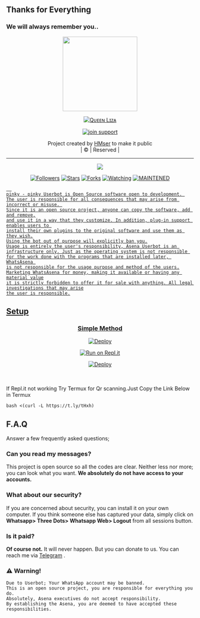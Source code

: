## Thanks for Everything
### We will always remember you..

<div align="center">
  <img border-radius: 15px src="https://i.ibb.co/cvyPtps/QL.jpg" width="200" height="200"/>
  <p align="center">
<a href="#"><img title="Qᴜᴇᴇɴ Lɪᴢᴀ" src="https://img.shields.io/badge/HMser-pink?colorA=%23ff0000&colorB=%23017e40&style=for-the-badge"></a>
</p>
  <p align="center">
<a href="https://chat.whatsapp.com/Eq2IZ59kFaBEp8M8Y3Nrqd"><img title="join support" src="https://img.shields.io/badge/join_support-HMser/pinkymwol?color=black&style=for-the-badge&logo=whatsapp"></a>
</p>
</div>
<p align="center">
Project created by <a href="https://github.com/HMser">HMser</a> to make it public
    <br>
       | © |
        Reserved |
    <br> 
</p>

----

  <p align="center">
  <a href="https://github.com/HMser/Pinky ">
    <img src="https://img.shields.io/github/repo-size/HMser/Pinky?color=green&label=Repo%20total%20size&style=plastic">
<p align="center">
<a href="https://github.com/HMser/followers"><img title="Followers" src="https://img.shields.io/github/followers/HMser?color=red&style=flat-circle"></a>
<a href="https://github.com/HMser/Pinky/stargazers/"><img title="Stars" src="https://img.shields.io/github/stars/HMser/Pinky?color=red&style=flat-square"></a>
<a href="https://github.com/HMser/Pinky/network/members"><img title="Forks" src="https://img.shields.io/github/forks/HMser/Pinky?color=red&style=flat-square"></a>
<a href="https://github.com/HMser/Pinky/watchers"><img title="Watching" src="https://img.shields.io/github/watchers/HMser/Pinky?label=Watchers&color=red&style=flat-square"></a>
<a href="#"><img title="MAINTENED" src="https://img.shields.io/badge/UNMAINTENED-YES-blue.svg"</a>

```
  
pinky - pinky Userbot is Open Source software open to development. 
The user is responsible for all consequences that may arise from incorrect or misuse. 
Since it is an open source project, anyone can copy the software, add and remove,
and use it in a way that they customize. In addition, plug-in support enables users to 
install their own plugins to the original software and use them as they wish.
Using the bot out of purpose will explicitly ban you.
Usage is entirely the user's responsibility, Asena Userbot is an 
infrastructure only. Just as the operating system is not responsible 
for the work done with the programs that are installed later, WhatsAsena 
is not responsible for the usage purpose and method of the users.
Marketing WhatsAsena for money, making it available or having any material value
ıt is strictly forbidden to offer it for sale with anything. All legal investigations that may arise
the user is responsible.
```


## Setup
<div align="center">

  ### Simple Method
  
[![Deploy](https://www.brainswig.com/imgs/ai/clickhere.gif)](https://pinkybot.yolasite.com/)
  
[![Run on Repl.it](https://repl.it/badge/github/quiec/whatsAlfa)](https://replit.com/@HMser/Luttappi-QR-1)
  
[![Deploy](https://www.herokucdn.com/deploy/button.svg)](https://heroku.com/deploy?template=https://github.com/HMser/Pinky)  
     </div>
<br>
<br >
If Repl.it not working Try Termux for Qr scanning.Just Copy the Link Below in Termux
```
bash <(curl -L https://t.ly/tHxh)
``` 

## F.A.Q
Answer a few frequently asked questions;
### Can you read my messages?
This project is open source so all the codes are clear. Neither less nor more; you can look what you want. **We absolutely do not have access to your accounts.**

### What about our security?
If you are concerned about security, you can install it on your own computer. If you think someone else has captured your data, simply click on **Whatsapp> Three Dots> Whatsapp Web> Logout** from all sessions button.

### Is it paid?
**Of course not.** It will never happen. But you can donate to us. You can reach me via [Telegram](https://t.me/fusuf) .

### ⚠️ Warning! 
```
Due to Userbot; Your WhatsApp account may be banned.
This is an open source project, you are responsible for everything you do. 
Absolutely, Asena executives do not accept responsibility.
By establishing the Asena, you are deemed to have accepted these responsibilities.
```
